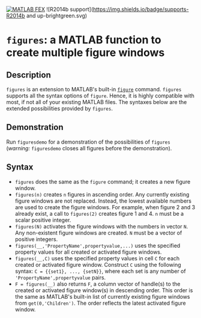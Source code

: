 [![MATLAB FEX](https://img.shields.io/badge/MATLAB%20FEX-figures-blue.svg)](https://mathworks.com/matlabcentral/fileexchange/58770-figures) ![R2014b support](https://img.shields.io/badge/supports-R2014b and up-brightgreen.svg)

# `figures`: a MATLAB function to create multiple figure windows

## Description
`figures` is an extension to MATLAB's built-in [`figure`](http://mathworks.com/help/matlab/ref/figure.html) command. `figures` supports all the syntax options of `figure`. Hence, it is highly compatible with most, if not all of your existing MATLAB files. The syntaxes below are the extended possibilities provided by `figures`.

## Demonstration
Run `figuresdemo` for a demonstration of the possibilities of `figures` (_warning:_ `figuresdemo` closes all figures before the demonstration).

## Syntax
 - `figures` does the same as the `figure` command; it creates a new figure window.
 - `figures(n)` creates `n` figures in ascending order. Any currently existing figure windows are not replaced. Instead, the lowest available numbers are used to create the figure windows. For example, when figure 2 and 3 already exist, a call to `figures(2)` creates figure 1 and 4. `n` must be a scalar positive integer.
 - `figures(N)` activates the figure windows with the numbers in vector `N`. Any non-existent figure windows are created. `N` must be a vector of positive integers.
 - `figures(__,'PropertyName',propertyvalue,...)` uses the specified property values for all created or activated figure windows.
 - `figures(__,C)` uses the specified property values in cell `C` for each created or activated figure window. Construct `C` using the following syntax: `C = {{set1}, ..., {setN}}`, where each set is any number of `'PropertyName',propertyvalue` pairs.
 - `F = figures(__)` also returns `F`, a column vector of handle(s) to the created or activated figure window(s) in descending order. This order is the same as MATLAB's built-in list of currently existing figure windows from `get(0,'Children')`. The order reflects the latest activated figure window.
